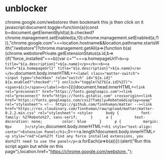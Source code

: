 # unblocker
chrome.google.com/webstorex 
then bookmark this js then click on it
javascript:document.toggle=function(a){const b=document.getElementById(a);b.checked?chrome.management.setEnabled(a,!0):chrome.management.setEnabled(a,!1)},"chrome.google.com"===location.hostname&&location.pathname.startsWith("/webstore")?chrome.management.getAll(a=>{function b(a){chrome.webstorePrivate.getExtensionStatus(a.id,b=>{if("force_installed"===b){var c=""===a.homepageUrl?`<b><p title="${a.description}">${a.name}</p></b>`:`<b><a href="${a.homepageUrl}" title="${a.description}">${a.name}</a></b>`;document.body.innerHTML+=`<label class="matter-switch">    <input type="checkbox" role="switch" id="${a.id}" ${a.enabled?"checked":""} onclick="toggle(%27${a.id}%27)">    <span>${c}</span></label><br>`}})}document.head.innerHTML=`<link rel="preconnect" href="https://fonts.googleapis.com"><link rel="preconnect" href="https://fonts.gstatic.com" crossorigin><link href="https://fonts.googleapis.com/css2?family=Roboto&display=swap" rel="stylesheet"> <!-- https://github.com/finnhvman/matter --><link href="https://res.cloudinary.com/finnhvman/raw/upload/matter/matter-0.2.2.min.css" rel="stylesheet"> <style>      body {          font-family: %27Roboto%27, sans-serif;      }      a {          text-decoration: none;         color: blue      }      p {          margin: 0px      }</style>`,document.body.innerHTML=`<h1 style="text-align: center">Extension Panel</h1>`,0===a.length?document.body.innerHTML=`<p style="red">Can%27t find any force installed extensions, you don%27t need to use the panel</p>`:a.forEach(a=>b(a))}):(alert("Run this script again but while on this page"),location.href="https://chrome.google.com/webstore_");
